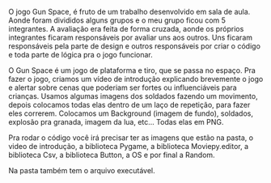 

O jogo Gun Space, é fruto de um trabalho desenvolvido em sala de aula. Aonde foram divididos alguns grupos e o meu grupo ficou
com 5 integrantes. A avaliação era feita de forma cruzada, aonde os próprios integrantes ficaram responsáveis por avaliar uns aos outros. Uns ficaram responsáveis pela parte de design e outros responsáveis por criar o código e toda parte de lógica pra o jogo funcionar.

O Gun Space é um jogo de plataforma e tiro, que se passa no espaço. Pra fazer o jogo, criamos um vídeo de introdução explicando brevemente o jogo e alertar sobre cenas que poderiam ser fortes ou influenciáveis para crianças. Usamos algumas imagens dos soldados fazendo um movimento, depois colocamos todas elas dentro de um laço de repetição, para fazer eles correrem. Colocamos um Background (imagem de fundo), soldados, explosão pra granada, imagem da lua, etc... Todas elas em PNG.

Pra rodar o código você irá precisar ter as imagens que estão na pasta, o video de introdução, a biblioteca Pygame, a biblioteca Moviepy.editor, a biblioteca Csv, a biblioteca Button, a OS e por final a Random. 

Na pasta também tem o arquivo executável.